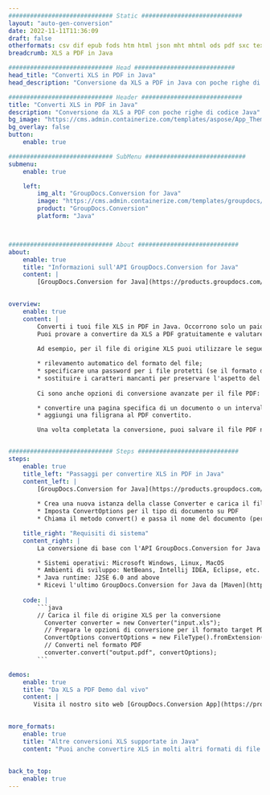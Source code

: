 ```yaml
---
############################# Static ############################
layout: "auto-gen-conversion"
date: 2022-11-11T11:36:09
draft: false
otherformats: csv dif epub fods htm html json mht mhtml ods pdf sxc tex tsv xlam xls xlsb xlsm xlsx xlt xltm xltx xml xps
breadcrumb: XLS a PDF in Java

############################# Head ############################
head_title: "Converti XLS in PDF in Java"
head_description: "Conversione da XLS a PDF in Java con poche righe di codice. Converti oltre 160 formati di file utilizzando l'API di conversione dei documenti GroupDocs per Java"

############################# Header ############################
title: "Converti XLS in PDF in Java"
description: "Conversione da XLS a PDF con poche righe di codice Java"
bg_image: "https://cms.admin.containerize.com/templates/aspose/App_Themes/V3/images/bg/header1.png"
bg_overlay: false
button:
    enable: true

############################# SubMenu ############################
submenu:
    enable: true

    left:
        img_alt: "GroupDocs.Conversion for Java"
        image: "https://cms.admin.containerize.com/templates/groupdocs/images/product-logos/90x90-noborder/groupdocs-conversion-java.png"
        product: "GroupDocs.Conversion"
        platform: "Java"



############################# About ############################
about:
    enable: true
    title: "Informazioni sull'API GroupDocs.Conversion for Java"
    content: |
        [GroupDocs.Conversion for Java](https://products.groupdocs.com/conversion/java/) è un'API di conversione di formati di file avanzata per la conversione tra formati di immagini e documenti popolari come Microsoft Office, OpenDocument, PDF, HTML, e-mail, CAD. e molto altro ancora con poche righe di codice. L'API nativa rileva automaticamente i formati dei documenti originali e offre molte opzioni per personalizzare i documenti convertiti. Insieme alla funzione di estrazione delle informazioni da un documento, supporta anche la memorizzazione nella cache dei risultati della conversione sul disco locale per impostazione predefinita. Tuttavia, qualsiasi tipo di archiviazione della cache può essere supportato implementando le interfacce appropriate: Amazon S3, Dropbox, Google Drive, Windows Azure, Reddis o qualsiasi altro.
    

overview:
    enable: true
    content: |
        Converti i tuoi file XLS in PDF in Java. Occorrono solo un paio di righe di codice Java su qualsiasi piattaforma di tua scelta, come Windows, Linux, macOS.
        Puoi provare a convertire da XLS a PDF gratuitamente e valutare la qualità dei risultati della conversione. Insieme a semplici script di conversione file, puoi provare opzioni più sofisticate per caricare il file sorgente XLS e memorizzare l'output PDF. 
        
        Ad esempio, per il file di origine XLS puoi utilizzare le seguenti opzioni di caricamento:

        * rilevamento automatico del formato del file;
        * specificare una password per i file protetti (se il formato del file lo supporta);
        * sostituire i caratteri mancanti per preservare l'aspetto del documento.
        
        Ci sono anche opzioni di conversione avanzate per il file PDF:

        * convertire una pagina specifica di un documento o un intervallo di pagine;
        * aggiungi una filigrana al PDF convertito.

        Una volta completata la conversione, puoi salvare il file PDF nel tuo percorso file locale o in qualsiasi archivio di terze parti come FTP, Amazon S3, Google Drive, Dropbox ecc. Nota: per convertire XLS a PDF, non è necessario installare alcun software aggiuntivo, come MS Office, Open Office, Adobe Acrobat Reader ecc.


############################# Steps ############################
steps:
    enable: true
    title_left: "Passaggi per convertire XLS in PDF in Java"
    content_left: |
        [GroupDocs.Conversion for Java](https://products.groupdocs.com/conversion/java/) consente agli sviluppatori di convertire facilmente il file XLS in PDF con poche righe di codice.
        
        * Crea una nuova istanza della classe Converter e carica il file XLS con il percorso completo
        * Imposta ConvertOptions per il tipo di documento su PDF
        * Chiama il metodo convert() e passa il nome del documento (percorso completo) e il formato (PDF) come parametro

    title_right: "Requisiti di sistema"
    content_right: |
        La conversione di base con l'API GroupDocs.Conversion for Java può essere eseguita con poche righe di codice. Le nostre API sono supportate su tutte le principali piattaforme e sistemi operativi. Prima di eseguire il codice seguente, assicurati di avere i seguenti prerequisiti installati sul tuo sistema.

        * Sistemi operativi: Microsoft Windows, Linux, MacOS
        * Ambienti di sviluppo: NetBeans, Intellij IDEA, Eclipse, etc.
        * Java runtime: J2SE 6.0 and above
        * Ricevi l'ultimo GroupDocs.Conversion for Java da [Maven](https://repository.groupdocs.com/webapp/#/artifacts/browse/tree/General/repo/com/groupdocs/groupdocs-conversion)
         
    code: |
        ```java    
        // Carica il file di origine XLS per la conversione
          Converter converter = new Converter("input.xls");
          // Prepara le opzioni di conversione per il formato target PDF
          ConvertOptions convertOptions = new FileType().fromExtension("pdf").getConvertOptions();
          // Converti nel formato PDF
          converter.convert("output.pdf", convertOptions);
        ```

demos:
    enable: true
    title: "Da XLS a PDF Demo dal vivo"
    content: |
       Visita il nostro sito web [GroupDocs.Conversion App](https://products.groupdocs.app/conversion/family) e prova subito la conversione da XLS a PDF. La demo gratuita ha i seguenti vantaggi
          

more_formats:
    enable: true
    title: "Altre conversioni XLS supportate in Java"
    content: "Puoi anche convertire XLS in molti altri formati di file. Si prega di consultare l'elenco di seguito."
       
       
back_to_top:
    enable: true
---
```

